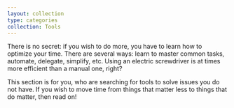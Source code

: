 ```yaml
---
layout: collection
type: categories
collection: Tools
---
```


There is no secret: if you wish to do more, you have to learn how to optimize your time. There are several ways: learn
to master common tasks, automate, delegate, simplify, etc. Using an electric screwdriver is at times more efficient than
a manual one, right?

This section is for you, who are searching for tools to solve issues you do not have. If you wish to move time from
things that matter less to things that do matter, then read on!